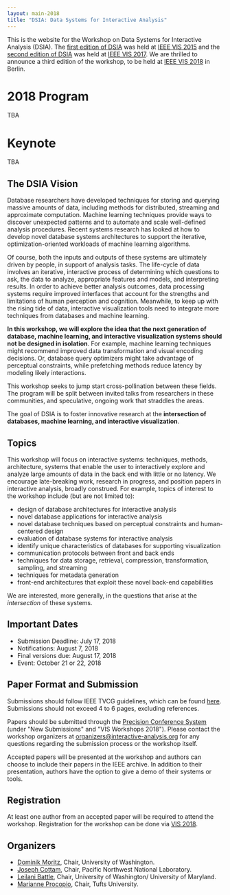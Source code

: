 ```yaml
---
layout: main-2018
title: "DSIA: Data Systems for Interactive Analysis"
---
```


This is the website for the Workshop on Data Systems for
Interactive Analysis (DSIA). The [first edition of DSIA](/year/2015/) was held at
[IEEE VIS 2015](http://ieeevis.org/year/2015/info/vis-welcome/welcome) and the [second edition of DSIA](/year/2017/) was held at
[IEEE VIS 2017](http://ieeevis.org/year/2017/welcome). 
We are thrilled to announce a third edition of the workshop, to be
held at [IEEE VIS 2018](http://ieeevis.org) in Berlin.

# 2018 Program

TBA

# <a name="keynote"></a>Keynote

TBA

## The DSIA Vision

Database researchers have developed techniques for storing and
querying massive amounts of data, including methods for distributed,
streaming and approximate computation. Machine learning techniques
provide ways to discover unexpected patterns and to automate and scale
well-defined analysis procedures. Recent systems research has looked
at how to develop novel database systems architectures to support the
iterative, optimization-oriented workloads of machine learning
algorithms.

Of course, both the inputs and outputs of these systems are ultimately
driven by people, in support of analysis tasks. The life-cycle of data
involves an iterative, interactive process of determining which
questions to ask, the data to analyze, appropriate features and
models, and interpreting results. In order to achieve better analysis
outcomes, data processing systems require improved interfaces that
account for the strengths and limitations of human perception and
cognition. Meanwhile, to keep up with the rising tide of data,
interactive visualization tools need to integrate more techniques from
databases and machine learning.

**In this workshop, we will explore the idea that the next generation of
database, machine learning, and interactive visualization systems
should not be designed in isolation**. For example, machine learning
techniques might recommend improved data transformation and visual
encoding decisions. Or, database query optimizers might take advantage
of perceptual constraints, while prefetching methods reduce latency by
modeling likely interactions.

This workshop seeks to jump start cross-pollination between these
fields. The program will be split between invited talks from
researchers in these communities, and speculative, ongoing work that
straddles the areas. 

The goal of DSIA is to foster innovative research at the
**intersection of databases, machine learning, and interactive
visualization**.

## Topics

This workshop will focus on interactive systems: techniques,
methods, architecture, systems that enable the user to interactively
explore and analyze large amounts of data in the back end with
little or no latency. We encourage late-breaking work,
research in progress, and position papers in interactive analysis,
broadly construed. For example, topics of interest to the workshop include (but are not limited to):

* design of database architectures for interactive analysis
* novel database applications for interactive analysis
* novel database techniques based on perceptual constraints and
  human-centered design
* evaluation of database systems for interactive analysis
* identify unique characteristics of databases for supporting visualization
* communication protocols between front and back ends
* techniques for data storage, retrieval, compression, transformation,
  sampling, and streaming
* techniques for metadata generation
* front-end architectures that exploit these novel back-end capabilities

We are interested, more generally, in the questions that arise at the
*intersection* of these systems. 

## Important Dates

* Submission Deadline: July 17, 2018
* Notifications: August 7, 2018
* Final versions due: August 17, 2018 
* Event: October 21 or 22, 2018

## Paper Format and Submission

Submissions should follow IEEE TVCG guidelines, which can be found
[here](http://junctionpublishing.org/vgtc/Tasks/camera_tvcg.html). 
Submissions should not exceed 4 to 6 pages, excluding references.

Papers should be submitted through the
[Precision Conference System](http://precisionconference.com/~vgtc)
(under "New Submissions" and "VIS Workshops 2018").
Please contact the workshop organizers at
[organizers@interactive-analysis.org](mailto:organizers@interactive-analysis.org)
for any questions regarding the submission process or the workshop itself.

Accepted papers will be presented at the workshop and authors can
choose to include their papers in the IEEE archive. In addition to
their presentation, authors have the option to give a demo of their
systems or tools.

## Registration 

At least one author from an accepted paper will be required to attend the workshop. Registration for the workshop can be done via [VIS 2018](http://ieeevis.org/).

## Organizers

* [Dominik Moritz](https://homes.cs.washington.edu/~domoritz/), Chair, University of Washington.
* [Joseph Cottam](https://www.pnnl.gov/science/staff/staff_info.asp?staff_num=9106), Chair, Pacific Northwest National Laboratory.
* [Leilani Battle](http://cs.umd.edu/~leilani/), Chair, University of Washington/ University of Maryland.
* [Marianne Procopio](https://www.eecs.tufts.edu/~procopio/), Chair, Tufts University.
